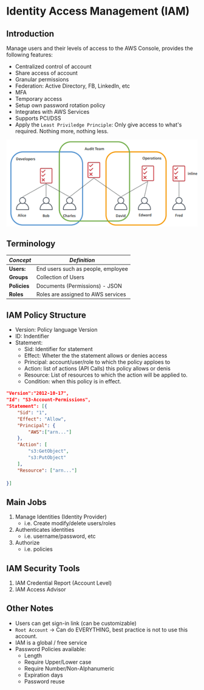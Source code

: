 # Identity Access Management (IAM)
## Introduction
Manage users and their levels of access to the AWS Console, provides the following features:
* Centralized control of account
* Share access of account
* Granular permissions
* Federation: Active Directory, FB, LinkedIn, etc
* MFA
* Temporary access
* Setup own password rotation policy
* Integrates with AWS Services
* Supports PCI/DSS
* Apply the `Least Priviledge Principle`: Only give access to what's required. Nothing more, nothing less.

![iam_groups](/images/iam_groups.png)
## Terminology
| *Concept* | *Definition* | 
|--|--|
|**Users:**  | End users such as people, employee | 
| **Groups** | Collection of Users |
| **Policies**| Documents (Permissions) - JSON|
| **Roles** | Roles are assigned to AWS services |

## IAM Policy Structure
* Version: Policy language Version
* ID: Indentifier
* Statement:
	* Sid: Identifier for statement
	* Effect: Wheter the the statement allows or denies access
	* Principal: account/user/role to which the policy apploes to
	* Action: list of actions (API Calls) this policy allows or denis
	* Resource: List of resources to which the action will be applied to.
	* Condition: when this policy is in effect.

```json
"Version":"2012-10-17",
"Id": "S3-Account-Permissions",
"Statement": [{
	"Sid": "1",
	"Effect": "Allow",
	"Principal": {
		"AWS":["arn..."]
	},
	"Action": [
		"s3:GetObject",
		"s3:PutObject"
	],
	"Resource": ["arn..."]

}]
```
## Main Jobs
1. Manage Identities (Identity Provider)
	* i.e. Create modify/delete users/roles
2. Authenticates identities
	* i.e. username/password, etc
3. Authorize
	* i.e. policies

## IAM Security Tools
1. IAM Credential Report (Account Level)
2. IAM Access Advisor

## Other Notes
* Users can get sign-in link (can be customizable)
* `Root Account` -> Can do EVERYTHING, best practice is not to use this account.
* IAM is a global / free service
* Password Policies available:
	* Length
	* Require Upper/Lower case
	* Require Number/Non-Alphanumeric
	* Expiration days
	* Password reuse
